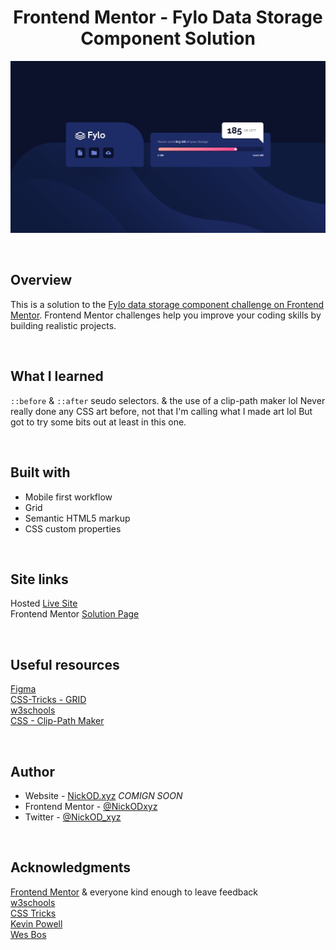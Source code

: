 <h1 align="center">Frontend Mentor - Fylo Data Storage Component Solution</h1>

<img src="https://github.com/NickODxyz/FM-fylo-data-storage-component-master/blob/main/Preview.JPG?raw=true" ></img>

<br>

## Overview

This is a solution to the [Fylo data storage component challenge on Frontend Mentor](https://www.frontendmentor.io/challenges/fylo-data-storage-component-1dZPRbV5n). Frontend Mentor challenges help you improve your coding skills by building realistic projects.

<br>

## What I learned

`::before` & `::after` seudo selectors. & the use of a clip-path maker lol Never really done any CSS art before, not that I'm calling what I made art lol But got to try some bits out at least in this one.

<br>

## Built with

- Mobile first workflow
- Grid
- Semantic HTML5 markup
- CSS custom properties

<br>

## Site links
Hosted [Live Site](https://nickodxyz.github.io/FM-fylo-data-storage-component-master/)
<br>
Frontend Mentor [Solution Page]()

<br>

## Useful resources

[Figma](https://www.figma.com)
<br>
[CSS-Tricks - GRID](https://css-tricks.com/snippets/css/complete-guide-grid/)
<br>
[w3schools](https://www.w3schools.com/)
<br>
[CSS - Clip-Path Maker](https://bennettfeely.com/clippy/)

<br>

## Author

- Website - [NickOD.xyz](http://www.NickOD.xyz) <em>COMIGN SOON</em>
- Frontend Mentor - [@NickODxyz](https://www.frontendmentor.io/profile/NickODxyz)
- Twitter - [@NickOD_xyz](https://twitter.com/NickOD_xyz)

<br>

## Acknowledgments

[Frontend Mentor](https://www.frontendmentor.io/) & everyone kind enough to leave feedback
<br>
[w3schools](https://www.w3schools.com/)
<br>
[CSS Tricks](https://css-tricks.com/)
<br>
[Kevin Powell](https://www.youtube.com/kepowob)
<br>
[Wes Bos](https://wesbos.com/)